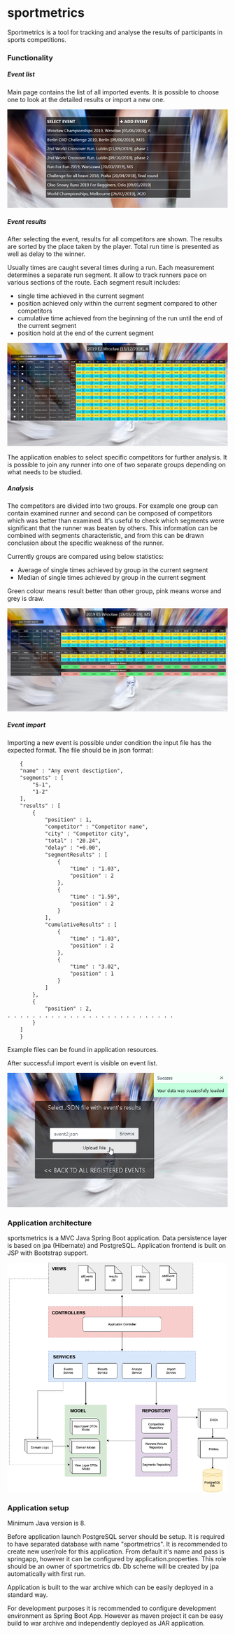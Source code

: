 # sportmetrics

Sportmetrics is a tool for tracking and analyse the results of participants in sports competitions.

### Functionality

##### Event list

Main page contains the list of all imported events. It is possible to choose one to look 
at the detailed results or import a new one. 

![image](images/events.png) 

##### Event results

After selecting the event, results for all competitors are shown. The results are sorted by the 
place taken by the player. Total run time is presented as well as delay to the winner.

Usually times are caught several times during a run. Each measurement determines a separate run segment.
It allow to track runners pace on various sections of the route. Each segment result includes:
- single time achieved in the current segment
- position achieved only within the current segment compared to other competitors
- cumulative time achieved from the beginning of the run until the end of the current segment
- position hold at the end of the current segment

![image](images/results.png) 

The application enables to select specific competitors for further analysis. It is possible to join any runner 
into one of two separate groups depending on what needs to be studied.

##### Analysis

The competitors are divided into two groups. For example one group can contain examined runner and second can be 
composed of competitors which was better than examined. It's useful to check which segments were significant that the
runner was beaten by others. This information can be combined with segments characteristic, and from this can be drawn 
conclusion about the specific weakness of the runner.  

Currently groups are compared using below statistics:
- Average of single times achieved by group in the current segment
- Median of single times achieved by group in the current segment 

Green colour means result better than other group, pink means worse and grey is draw. 

![image](images/analysis.png) 

##### Event import

Importing a new event is possible under condition the input file has the expected format. 
The file should be in json format:

		{
		"name" : "Any event desctiption",
		"segments" : [
			"S-1",
			"1-2"
		],
		"results" : [
			{
				"position" : 1,
				"competitor" : "Competitor name",
				"city" : "Competitor city",
				"total" : "20.24",
				"delay" : "+0.00",
				"segmentResults" : [
					{
						"time" : "1.03",
						"position" : 2
					},
					{
						"time" : "1.59",
						"position" : 2
					}
				],
				"cumulativeResults" : [
					{
						"time" : "1.03",
						"position" : 2
					},
					{
						"time" : "3.02",
						"position" : 1
					}
				]
			},
			{
				"position" : 2,
	. . . . . . . . . . . . . . . . . . . . . . . . . . . 
			}
		]
		}

Example files can be found in application resources.

After successful import event is visible on event list.

![image](images/import.png) 

### Application architecture

sportsmetrics is a MVC Java Spring Boot application. Data persistence layer is based on jpa (Hibernate) and PostgreSQL.
Application frontend is built on JSP with Bootstrap support. 

![image](images/architecture.png)

### Application setup 

Minimum Java version is 8. 

Before application launch PostgreSQL server should be setup.
It is required to have separated database with name "sportmetrics". It is recommended
to create new user/role for this application. From default it's name and pass is springapp,
however it can be configured by application.properties. This role should be an owner of sportmetrics 
db. Db scheme will be created by jpa automatically with first run.

Application is built to the war archive which can be easily deployed in a standard way. 

For development purposes it is recommended to configure development environment as Spring Boot App.
However as maven project it can be easy build to war archive and independently deployed as JAR application.